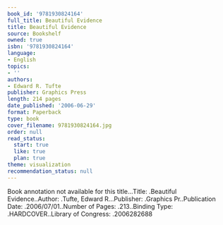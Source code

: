 ```yaml
---
book_id: '9781930824164'
full_title: Beautiful Evidence
title: Beautiful Evidence
source: Bookshelf
owned: true
isbn: '9781930824164'
language:
- English
topics:
- ''
authors:
- Edward R. Tufte
publisher: Graphics Press
length: 214 pages
date_published: '2006-06-29'
format: Paperback
type: book
cover_filename: 9781930824164.jpg
order: null
read_status:
  start: true
  like: true
  plan: true
theme: visualization
recommendation_status: null
---
```

Book annotation not available for this title...Title: .Beautiful Evidence..Author: .Tufte, Edward R...Publisher: .Graphics Pr..Publication Date: .2006/07/01..Number of Pages: .213..Binding Type: .HARDCOVER..Library of Congress: .2006282688
